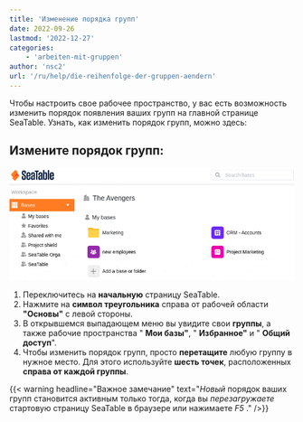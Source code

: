 ```yaml
---
title: 'Изменение порядка групп'
date: 2022-09-26
lastmod: '2022-12-27'
categories:
    - 'arbeiten-mit-gruppen'
author: 'nsc2'
url: '/ru/help/die-reihenfolge-der-gruppen-aendern'
---
```


Чтобы настроить свое рабочее пространство, у вас есть возможность изменить порядок появления ваших групп на главной странице SeaTable. Узнать, как изменить порядок групп, можно здесь:

## Измените порядок групп:

![Изменить порядок групп](images/change-the-order-of-the-groups-3.gif)

1. Переключитесь на **начальную** страницу SeaTable.
2. Нажмите на **символ треугольника** справа от рабочей области **"Основы"** с левой стороны.
3. В открывшемся выпадающем меню вы увидите свои **группы**, а также рабочие пространства " **Мои базы"**, " **Избранное"** и " **Общий доступ**".
4. Чтобы изменить порядок групп, просто **перетащите** любую группу в нужное место. Для этого используйте **шесть точек**, расположенных **справа от каждой группы**.

{{< warning  headline="Важное замечание"  text="_Новый_ порядок ваших групп становится активным только тогда, когда вы _перезагружаете_ стартовую страницу SeaTable в браузере или нажимаете _F5_ ." />}}
